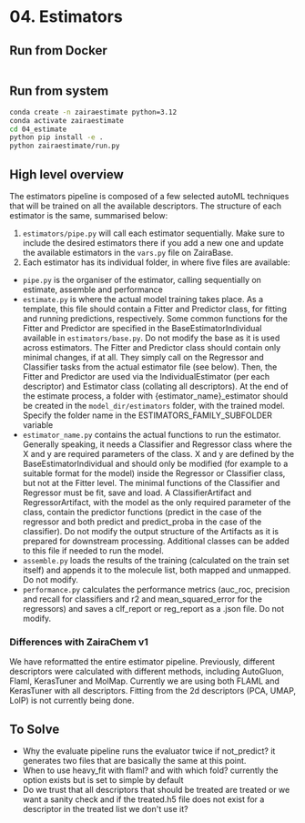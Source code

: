 # 04. Estimators

## Run from Docker

```bash


```

## Run from system 

```bash
conda create -n zairaestimate python=3.12
conda activate zairaestimate
cd 04_estimate
python pip install -e .
python zairaestimate/run.py
```

## High level overview
The estimators pipeline is composed of a few selected autoML techniques that will be trained on all the available descriptors. The structure of each estimator is the same, summarised below:
1. `estimators/pipe.py` will call each estimator sequentially. Make sure to include the desired estimators there if you add a new one and update the available estimators in the `vars.py` file on ZairaBase.
2. Each estimator has its individual folder, in where five files are available:
- `pipe.py` is the organiser of the estimator, calling sequentially on estimate, assemble and performance
- `estimate.py` is where the actual model training takes place. As a template, this file should contain a Fitter and Predictor class, for fitting and running predictions, respectively. Some common functions for the Fitter and Predictor are specified in the BaseEstimatorIndividual available in `estimators/base.py`. Do not modify the base as it is used across estimators. The Fitter and Predictor class should contain only minimal changes, if at all. They simply call on the Regressor and Classifier tasks from the actual estimator file (see below). Then, the Fitter and Predictor are used via the IndividualEstimator (per each descriptor) and Estimator class (collating all descriptors). At the end of the estimate process, a folder with {estimator_name}_estimator should be created in the `model_dir/estimators` folder, with the trained model. Specify the folder name in the ESTIMATORS_FAMILY_SUBFOLDER variable
- `estimator_name.py` contains the actual functions to run the estimator. Generally speaking, it needs a Classifier and Regressor class where the X and y are required parameters of the class. X and y are defined by the BaseEstimatorIndividual and should only be modified (for example to a suitable format for the model) inside the Regressor or Classifier class, but not at the Fitter level. The minimal functions of the Classifier and Regressor must be fit, save and load. A ClassifierArtifact and RegressorArtifact, with the model as the only required parameter of the class, contain the predictor functions (predict in the case of the regressor and both predict and predict_proba in the case of the classifier). Do not modify the output structure of the Artifacts as it is prepared for downstream processing. Additional classes can be added to this file if needed to run the model.
- `assemble.py` loads the results of the training (calculated on the train set itself) and appends it to the molecule list, both mapped and unmapped. Do not modify.
- `performance.py` calculates the performance metrics (auc_roc, precision and recall for classifiers and r2 and mean_squared_error for the regressors) and saves a clf_report or reg_report as a .json file. Do not modify.

### Differences with ZairaChem v1
We have reformatted the entire estimator pipeline. Previously, different descriptors were calculated with different methods, including AutoGluon, Flaml, KerasTuner and MolMap. Currently we are using both FLAML and KerasTuner with all descriptors. Fitting from the 2d descriptors (PCA, UMAP, LolP) is not currently being done.

## To Solve
- Why the evaluate pipeline runs the evaluator twice if not_predict? it generates two files that are basically the same at this point. 
- When to use heavy_fit with flaml? and with which fold? currently the option exists but is set to simple by default
- Do we trust that all descriptors that should be treated are treated or we want a sanity check and if the treated.h5 file does not exist for a descriptor in the treated list we don't use it?